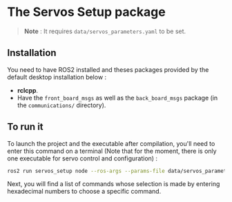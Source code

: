 # The Servos Setup package

> **Note** : It requires `data/servos_parameters.yaml` to be set.

## Installation

You need to have ROS2 installed and theses packages provided by the default desktop installation below : 

* **rclcpp**.
* Have the `front_board_msgs` as well as the `back_board_msgs` package (in the `communications/` directory).

## To run it
To launch the project and the executable after compilation, you'll need to enter this command on a terminal (Note that for the moment, there is only one executable for servo control and configuration) :
```bash
ros2 run servos_setup node --ros-args --params-file data/servos_parameters.yaml
```
Next, you will find a list of commands whose selection is made by entering hexadecimal numbers to choose a specific command.
